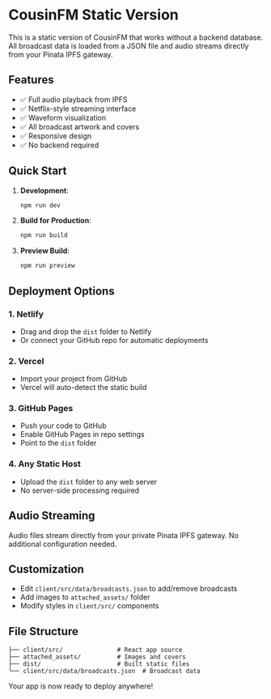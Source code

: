 # CousinFM Static Version

This is a static version of CousinFM that works without a backend database. All broadcast data is loaded from a JSON file and audio streams directly from your Pinata IPFS gateway.

## Features
- ✅ Full audio playback from IPFS
- ✅ Netflix-style streaming interface
- ✅ Waveform visualization
- ✅ All broadcast artwork and covers
- ✅ Responsive design
- ✅ No backend required

## Quick Start

1. **Development**:
   ```bash
   npm run dev
   ```

2. **Build for Production**:
   ```bash
   npm run build
   ```

3. **Preview Build**:
   ```bash
   npm run preview
   ```

## Deployment Options

### 1. Netlify
- Drag and drop the `dist` folder to Netlify
- Or connect your GitHub repo for automatic deployments

### 2. Vercel
- Import your project from GitHub
- Vercel will auto-detect the static build

### 3. GitHub Pages
- Push your code to GitHub
- Enable GitHub Pages in repo settings
- Point to the `dist` folder

### 4. Any Static Host
- Upload the `dist` folder to any web server
- No server-side processing required

## Audio Streaming
Audio files stream directly from your private Pinata IPFS gateway. No additional configuration needed.

## Customization
- Edit `client/src/data/broadcasts.json` to add/remove broadcasts
- Add images to `attached_assets/` folder
- Modify styles in `client/src/` components

## File Structure
```
├── client/src/               # React app source
├── attached_assets/          # Images and covers
├── dist/                     # Built static files
└── client/src/data/broadcasts.json  # Broadcast data
```

Your app is now ready to deploy anywhere!